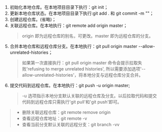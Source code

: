 1. 初始化本地仓库。在本地项目目录下执行：git init；
2. 更新本地仓库状态。在本地项目目录下执行:git add . 和 git commit -m ""；
3. 创建远程仓库。(省略)；
4. 关联远程仓库。在本地执行：git remote add origin master；
	> origin 即为远程仓库的别名，可更改。master 即为远程仓库的分支。
5. 合并本地仓库和远程仓库分支。在本地执行：git pull origin master --allow-unrelated-histories；
	> 如果第一次直接执行：git pull origin master 命令会提示拉取失败'refusing to merge unrelated histories', 所以需要添加选项'--allow-unrelated-histories'，将本地分支与远程仓库分支合并。
6. 提交代码到远程仓库。在本地执行：git push -u origin master;
	> -u 选项指示本地分支默认关联的远程仓库及分支。以后拉取代码和提交代码到远程仓库只需执行'git pull'和'git push'即可。

> * 删除关联远程仓库：git remote remove origin
> * 查看远程仓库地址：git remote -v
> * 查看当前分支默认关联的远程分支：git branch -vv
